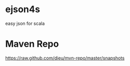 ejson4s
=======

easy json for scala


Maven Repo
==========

https://raw.github.com/dieu/mvn-repo/master/snapshots
